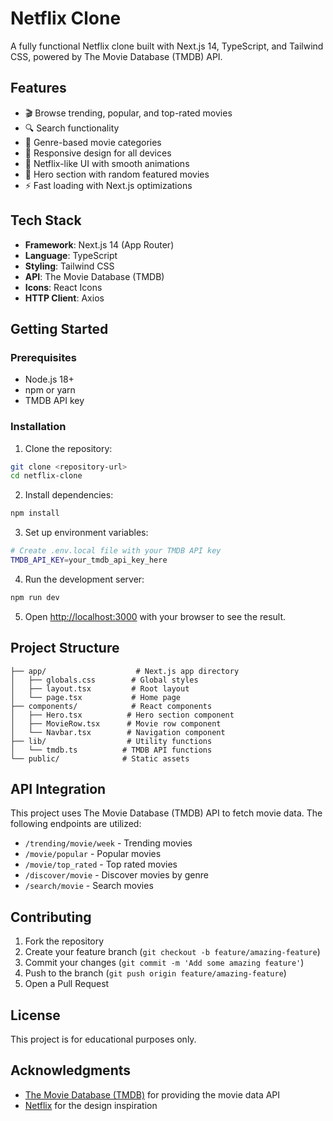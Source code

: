 # Netflix Clone

A fully functional Netflix clone built with Next.js 14, TypeScript, and Tailwind CSS, powered by The Movie Database (TMDB) API.

## Features

- 🎬 Browse trending, popular, and top-rated movies
- 🔍 Search functionality
- 🎯 Genre-based movie categories
- 📱 Responsive design for all devices
- 🎨 Netflix-like UI with smooth animations
- 🎥 Hero section with random featured movies
- ⚡ Fast loading with Next.js optimizations

## Tech Stack

- **Framework**: Next.js 14 (App Router)
- **Language**: TypeScript
- **Styling**: Tailwind CSS
- **API**: The Movie Database (TMDB)
- **Icons**: React Icons
- **HTTP Client**: Axios

## Getting Started

### Prerequisites

- Node.js 18+ 
- npm or yarn
- TMDB API key

### Installation

1. Clone the repository:
```bash
git clone <repository-url>
cd netflix-clone
```

2. Install dependencies:
```bash
npm install
```

3. Set up environment variables:
```bash
# Create .env.local file with your TMDB API key
TMDB_API_KEY=your_tmdb_api_key_here
```

4. Run the development server:
```bash
npm run dev
```

5. Open [http://localhost:3000](http://localhost:3000) with your browser to see the result.

## Project Structure

```
├── app/                    # Next.js app directory
│   ├── globals.css        # Global styles
│   ├── layout.tsx         # Root layout
│   └── page.tsx           # Home page
├── components/            # React components
│   ├── Hero.tsx          # Hero section component
│   ├── MovieRow.tsx      # Movie row component
│   └── Navbar.tsx        # Navigation component
├── lib/                  # Utility functions
│   └── tmdb.ts          # TMDB API functions
└── public/              # Static assets
```

## API Integration

This project uses The Movie Database (TMDB) API to fetch movie data. The following endpoints are utilized:

- `/trending/movie/week` - Trending movies
- `/movie/popular` - Popular movies
- `/movie/top_rated` - Top rated movies
- `/discover/movie` - Discover movies by genre
- `/search/movie` - Search movies

## Contributing

1. Fork the repository
2. Create your feature branch (`git checkout -b feature/amazing-feature`)
3. Commit your changes (`git commit -m 'Add some amazing feature'`)
4. Push to the branch (`git push origin feature/amazing-feature`)
5. Open a Pull Request

## License

This project is for educational purposes only.

## Acknowledgments

- [The Movie Database (TMDB)](https://www.themoviedb.org/) for providing the movie data API
- [Netflix](https://www.netflix.com/) for the design inspiration
